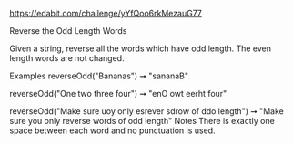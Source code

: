 https://edabit.com/challenge/yYfQoo6rkMezauG77

Reverse the Odd Length Words

Given a string, reverse all the words which have odd length. The even length words are not changed.

Examples
reverseOdd("Bananas") ➞ "sananaB"

reverseOdd("One two three four") ➞ "enO owt eerht four"

reverseOdd("Make sure uoy only esrever sdrow of ddo length")
➞ "Make sure you only reverse words of odd length"
Notes
There is exactly one space between each word and no punctuation is used.